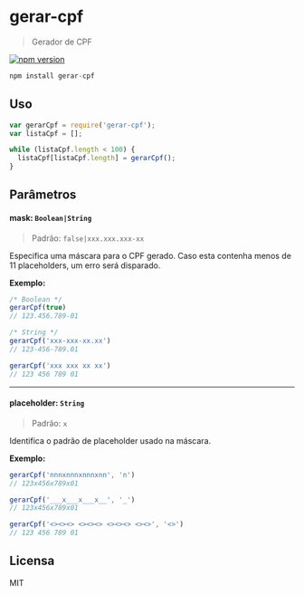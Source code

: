 # gerar-cpf
> Gerador de CPF

[![npm version](https://badge.fury.io/js/gerar-cpf.svg)](http://badge.fury.io/js/gerar-cpf)

```js
npm install gerar-cpf
```

## Uso
```js
var gerarCpf = require('gerar-cpf');
var listaCpf = [];

while (listaCpf.length < 100) {
  listaCpf[listaCpf.length] = gerarCpf();
}
```

## Parâmetros

#### mask: `Boolean|String`
> Padrão: `false|xxx.xxx.xxx-xx`

Especifica uma máscara para o CPF gerado. Caso esta contenha menos de 11 placeholders, um erro será disparado.

**Exemplo:**

```js
/* Boolean */
gerarCpf(true)
// 123.456.789-01

/* String */
gerarCpf('xxx-xxx-xx.xx')
// 123-456-789.01

gerarCpf('xxx xxx xx xx')
// 123 456 789 01
```

- - -

#### placeholder: `String`
> Padrão: `x`

Identifica o padrão de placeholder usado na máscara.

**Exemplo:**

```js
gerarCpf('nnnxnnnxnnnxnn', 'n')
// 123x456x789x01

gerarCpf('___x___x___x__', '_')
// 123x456x789x01

gerarCpf('<><><> <><><> <><><> <><>', '<>')
// 123 456 789 01
```

## Licensa
MIT
